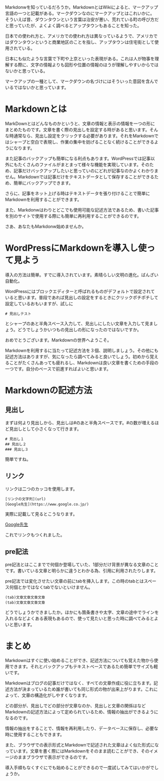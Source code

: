 Markdonwを知っているだろうか。MarkdownとはWikiによると、マークアップ言語の一つと記載がある。マークダウンなのにマークアップとはこれいかに。
そういえば昔、ダウンタウンという言葉は治安が悪い、荒れている町の呼び方だと思っていたが、よくよく調べるとアップタウンもあることを知った。

日本での使われ方と、アメリカでの使われ方は異なっているようで、アメリカではダウンタウンというと商業地区のことを指し、アップタウンは住宅街として使用されている。

日本にも似たような言葉で下町や上京といった表現がある。これは人が物事を理解する際に、文字の情報よりも図形や位置の情報のほうが理解しやすいからではないかと思っている。

マークアップの一種として、マークダウンの名づけにはそういった意図を含んでいるではないかと思っています。

# Markdownとは
MarkDownとはどんなものかというと、文章の情報と表示の情報を一つの形にまとめたものです。文章を書く際の見出しを設定する時があると思います。そんな時通常なら、見出し設定をクリックする必要があります。それをMarkdownではシャープと空白で表現し、作業の集中を妨げることなく続けることができるようになります。

また記事のバックアップも簡単になる利点もあります。WordPressでは記事以外にもたくさんのファイルがまとまって様々な機能を実現しています。そのため、記事だけバックアップしたいと思っていのにどれが記事なのかよくわかりません。Markdownでは記事だけをテキストデータとして保存することができるため、簡単にバックアップできます。

さらに、記事をネット上げる時はテキストデータを張り付けることで簡単にMarkdownを利用することができます。

また、Markdonwはわりとどこでも使用可能な記述方法であるため、書いた記事を別のサイトで使用する際にも簡単に再利用することができるのです。

さあ、あなたもMarkdonw始めませんか。

# WordPressにMarkdownを導入し使って見よう
導入の方法は簡単。すでに導入されています。素晴らしい文明の進化。ばんざい自動化。

WordPressにはブロックエディターと呼ばれるものがデフォルトで設定されていると思います。普段であれば見出しの設定をするときにクリックポチポチして設定しているおもいますが、試しに

    # 見出しテスト
とシャープのあと半角スペース入力して、見出しにしたい文章を入力して見ましょう。どうでしょうかいつもの見出しの形になったのではないですか。

おめでとうございます。Markdownの世界へようこそ。

Markdownを利用するに当たって記述方法を３個、説明しましょう。その他にも記述方法はありますが、気になったら調べてみると良いでしょう。初めから覚えることがたくさんあっても疲れるし、Markdownは良い文章を書くための手段の一つです。自分のペースで前進すればよいと思います。

# Markdownの記述方法
## 見出し
まずは何より見出しから、見出しは#のあと半角スペースです。#の数が増えるほど見出しとして小さくなって行きます。

    # 見出し１
    ## 見出し２
    ### 見出し３
簡単ですね。

## リンク
リンクは二つのカッコを使用します。

    [リンクの文字列](url)
    [Google先生](https://www.google.co.jp/)

実際に記載して見るとこうなります。

[Google先生](https://www.google.co.jp/)

これでリンクもつくれました。
## pre記法
pre記法とはここまでで何個か登場していた、1部分だけ背景が異なる文章のことです。書いている文章と明らかに違うとわかる為、引用に利用されたりします。

pre記法では変化させたい文章の前にtabを挿入します。この時のtabとはスペース何個とかではなくtabでないといけません。

    (tab)文章文章文章文章
    (tab)文章文章文章文章

どうでしょうかできましたか。ほかにも箇条書きや太字、文章の途中でラインを入れるなどよくある表現もあるので、使って見たいと思った時に調べてみるとよいと思います。

# まとめ
Markdownはすぐに使い始めることができ、記述方法についても覚えた物から使用できます。それとバックアップもテキストベースであるため簡単でサイズも軽いです。

Markdownはブログの記事だけではなく、すべての文章作成に役に立ちます。記述方法が決まっているため誰が書いても同じ形式の物が出来上がります。これによって、文章の構造化がしやすくなります。

どの部分が、見出しでどの部分が文章なのか、見出しと文章の関係はなどMarkdownの記述方法によって定められているため、情報の抽出ができるようになるのです。

情報の抽出をすることで、情報を再利用したり、データベースに保存し、必要な時に使用することもできます。

また、ブラウザでの表示形式とMarkdownで記述された文章はよく似た形式になっています。文章を書く際にはMarkdownをそのまま読むことができ、そのイメージのままブラウザで表示ができるのです。

導入手順もなくすぐにでも始めることができるので一度試してみてはいかがでしょうか。